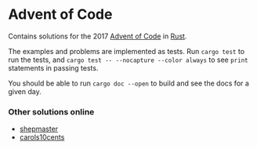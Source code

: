 # Advent of Code

Contains solutions for the 2017 [Advent of Code][] in [Rust][].

The examples and problems are implemented as tests. Run `cargo test` to run the
tests, and `cargo test -- --nocapture --color always` to see `print` statements
in passing tests.

You should be able to run `cargo doc --open` to build and see the docs for a
given day.

### Other solutions online

- [shepmaster](https://github.com/shepmaster/adventofcode2016)
- [carols10cents](https://github.com/carols10cents/adventofcode-rs)

[Advent of Code]: http://adventofcode.com/
[Rust]: https://www.rust-lang.org/
